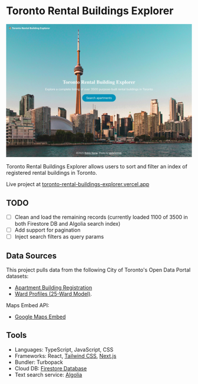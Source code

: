 # Toronto Rental Buildings Explorer

![Landing page](./public/home-page-screenshot.jpg)

Toronto Rental Buildings Explorer allows users to sort and filter an index of registered rental buildings in Toronto.

Live project at [toronto-rental-buildings-explorer.vercel.app](https://toronto-rental-buildings-explorer.vercel.app/)

## TODO
- [ ] Clean and load the remaining records (currently loaded 1100 of 3500 in both Firestore DB and Algolia search index)
- [ ] Add support for pagination
- [ ] Inject search filters as query params

## Data Sources

This project pulls data from the following City of Toronto's Open Data Portal datasets:

- [Apartment Building Registration](https://open.toronto.ca/dataset/apartment-building-registration/)
- [Ward Profiles (25-Ward Model)](https://open.toronto.ca/dataset/ward-profiles-25-ward-model/).

Maps Embed API:

- [Google Maps Embed](https://developers.google.com/maps/documentation/embed/get-started)

## Tools

- Languages: TypeScript, JavaScript, CSS
- Frameworks: React, [Tailwind CSS](https://tailwindcss.com), [Next.js](https://nextjs.org/docs)
- Bundler: Turbopack
- Cloud DB: [Firestore Database](https://firebase.google.com/docs/firestore)
- Text search service: [Algolia](https://www.algolia.com/doc/api-client/javascript/getting-started/#install)
